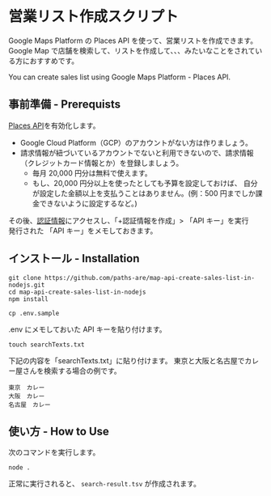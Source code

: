 # 営業リスト作成スクリプト

Google Maps Platform の Places API を使って、営業リストを作成できます。
Google Map で店舗を検索して、リストを作成して、、、みたいなことをされている方におすすめです。

You can create sales list using Google Maps Platform - Places API.

## 事前準備 - Prerequists

[Places API](https://console.cloud.google.com/apis/library/places-backend.googleapis.com)を有効化します。

- Google Cloud Platform（GCP）のアカウントがない方は作りましょう。
- 請求情報が紐づいているアカウントでないと利用できないので、請求情報（クレジットカード情報とか）を登録しましょう。
  - 毎月 20,000 円分は無料で使えます。
  - もし、20,000 円分以上を使ったとしても予算を設定しておけば、
    自分が設定した金額以上を支払うことはありません。(例：500 円までしか課金できないように設定するなど。)

その後、[認証情報](https://console.cloud.google.com/apis/credentials)にアクセスし、「+認証情報を作成」> 「API キー」を実行  
発行された 「API キー」をメモしておきます。

<!-- Enable [Places API](https://console.cloud.google.com/apis/library/places-backend.googleapis.com) -->

## インストール - Installation

```shell
git clone https://github.com/paths-are/map-api-create-sales-list-in-nodejs.git
cd map-api-create-sales-list-in-nodejs
npm install
```

```shell
cp .env.sample
```

.env にメモしておいた API キーを貼り付けます。

```shell
touch searchTexts.txt
```

下記の内容を「searchTexts.txt」に貼り付けます。
東京と大阪と名古屋でカレー屋さんを検索する場合の例です。

```
東京　カレー
大阪　カレー
名古屋　カレー
```

## 使い方 - How to Use

次のコマンドを実行します。

```
node .
```

正常に実行されると、
`search-result.tsv`
が作成されます。
